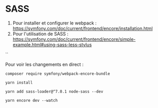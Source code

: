# SASS

1. Pour installer et configurer le webpack : https://symfony.com/doc/current/frontend/encore/installation.html
2. Pour l'utilisation de SASS : https://symfony.com/doc/current/frontend/encore/simple-example.html#using-sass-less-stylus

``

Pour voir les changements en direct :

`composer require symfony/webpack-encore-bundle`

`yarn install`

`yarn add sass-loader@^7.0.1 node-sass --dev`

`yarn encore dev --watch`